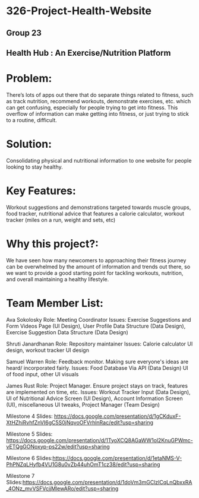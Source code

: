 # 326-Project-Health-Website




## Group 23
## Health Hub : An Exercise/Nutrition Platform


# Problem: 
There’s lots of apps out there that do separate things related to fitness, such as track nutrition, recommend workouts, demonstrate exercises, etc. which can get confusing, especially for people trying to get into fitness. This overflow of information can make getting into fitness, or just trying to stick to a routine, difficult.
# Solution: 
Consolidating physical and nutritional information to one website for people looking to stay healthy.
# Key Features:
Workout suggestions and demonstrations targeted towards muscle groups, food tracker, nutritional advice that features a calorie calculator, workout tracker (miles on a run, weight and sets, etc)
# Why this project?: 
We have seen how many newcomers to approaching their fitness journey can be overwhelmed by the amount of information and trends out there, so we want to provide a good starting point for tackling workouts, nutrition, and overall maintaining a healthy lifestyle. 

# Team Member List:
Ava Sokolosky
Role: Meeting Coordinator
Issues: Exercise Suggestions and Form Videos Page (UI Design), User Profile Data Structure (Data Design), Exercise Suggestion Data Structure (Data Design)

Shruti Janardhanan
Role: Repository maintainer
Issues: Calorie calculator UI design, workout tracker UI design

Samuel Warren
Role: Feedback monitor. Making sure everyone's ideas are heard/ incorporated fairly.
Issues: Food Database Via API (Data Design) UI of food input, other UI visuals

James Rust
Role: Project Manager. Ensure project stays on track, features are implemented on time, etc.
Issues: Workout Tracker Input (Data Design), UI of Nutritional Advice Screen (UI Design), Account Information Screen (UI), miscellaneous UI tweaks, Project Manager (Team Design)

Milestone 4 Slides: https://docs.google.com/presentation/d/1gCKduxF-XtHZhiRvhfZnVI6gC5S0jNqvoOFVrhlnRac/edit?usp=sharing

Milestone 5 Slides: https://docs.google.com/presentation/d/1TyoXCQ8AGaWW1ol2KnuGPWmc-vETQgGONoxyp-ps22w/edit?usp=sharing

Milestone 6 Slides:https://docs.google.com/presentation/d/1etaNMS-V-PhPNZqLHyfb4VU1G8u0vZb44uhOmT1cz38/edit?usp=sharing

Milestone 7 Slides:https://docs.google.com/presentation/d/1doVm3mGClzICqLnQbxxRA_4ONz_mvVSFVcjjMlewARo/edit?usp=sharing
